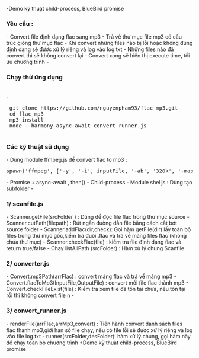 -Demo kỹ thuật child-process, BlueBird promise</br>
 <h3>Yêu cầu :</h3>
 - Convert file định dạng flac sang mp3
 - Trả về thư mục file mp3 có cấu trúc giống thư mục flac  
 - Khi convert những files nào bị lỗi hoặc không đúng định dạng sẽ được xữ lý riêng và log vào log.txt
 - Những files nào đã convert thì sẽ không convert lại
 - Convert xong sẽ hiển thị execute time, tối ưu chương trình
 -<h3>Chạy thử ứng dụng</h3></br>
 -<pre>
 git clone https://github.com/nguyenpham93/flac_mp3.git
 cd flac_mp3
 mp3 install
 node --harmony-async-await convert_runner.js
 </pre>
 <h3>Các kỹ thuật sử dụng</h3>
 - Dùng module ffmpeg.js để convert flac to mp3 : 
 <pre>spawn('ffmpeg', ['-y', '-i', inputFile, '-ab', '320k', '-map_metadata', '0', '-id3v2_version', '3', outputFile]);</pre>
 - Promise + async-await , then()
 - Child-process 
 - Module shelljs : Dùng tạo subfolder 
 -<h3>1/ scanfile.js</h3>
 - Scanner.getFile(srcFolder ) : Dùng để đọc file flac trong thư mục source
 - Scanner.cutPath(filepath) : Rút ngắn đường dẫn file bằng cách cắt bớt source folder 
 - Scanner.addFlac(dir,check): Gọi hàm getFile(dir) lấy toàn bộ files trong thư mục gốc,kiểm tra đuôi .flac và trả về mảng files flac (không chứa thư mục)
 - Scanner.checkFlac(file) : kiểm tra file định dạng flac và return true/false 
 - Chạy listAllPath (srcFolder) : Hàm xử lý chung Scanfile
 </br>
 
 <h3>2/ converter.js</h3>
 - Convert.mp3Path(arrFlac) : convert mảng flac và trả về mảng mp3 
 - Convert.flacToMp3(InputFile,OutputFile) : convert mỗi file flac thành mp3
 - Convert.checkFileExist(file) : Kiểm tra xem file đã tồn tại chưa, nếu tồn tại rồi thì không convert file n
 -<h3>3/ convert_runner.js</h3> 
 - renderFile(arrFlac,arrMp3,convert) : Tiến hành convert danh sách files flac thành mp3,giới hạn số file chạy, nếu có file lỗi sẽ được xử lý riêng và log vào file log.txt 
 - runner(srcFolder,desFolder): hàm xử lý chung, gọi hàm này để chạy toàn bộ chương trình
 +Demo kỹ thuật child-process, BlueBird promise
